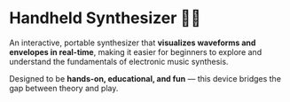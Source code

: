 # Handheld Synthesizer 🎹✨  

An interactive, portable synthesizer that **visualizes waveforms and envelopes in real-time**, making it easier for beginners to explore and understand the fundamentals of electronic music synthesis.  

Designed to be **hands-on, educational, and fun** — this device bridges the gap between theory and play.  
